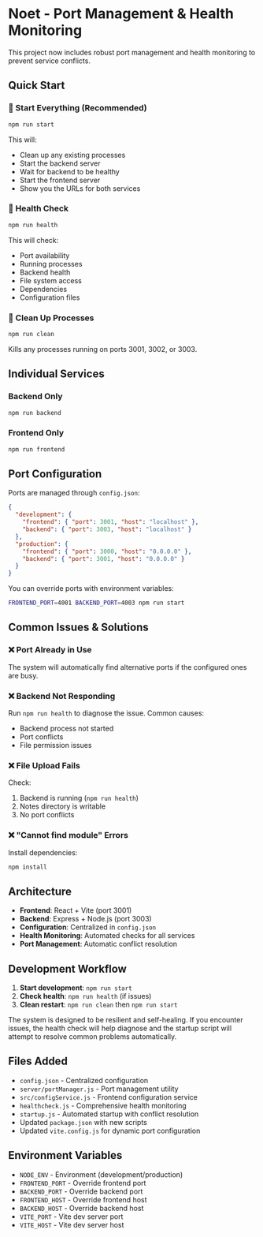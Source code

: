 # Noet - Port Management & Health Monitoring

This project now includes robust port management and health monitoring to prevent service conflicts.

## Quick Start

### 🚀 Start Everything (Recommended)

```bash
npm run start
```

This will:

- Clean up any existing processes
- Start the backend server
- Wait for backend to be healthy
- Start the frontend server
- Show you the URLs for both services

### 🏥 Health Check

```bash
npm run health
```

This will check:

- Port availability
- Running processes
- Backend health
- File system access
- Dependencies
- Configuration files

### 🧹 Clean Up Processes

```bash
npm run clean
```

Kills any processes running on ports 3001, 3002, or 3003.

## Individual Services

### Backend Only

```bash
npm run backend
```

### Frontend Only

```bash
npm run frontend
```

## Port Configuration

Ports are managed through `config.json`:

```json
{
  "development": {
    "frontend": { "port": 3001, "host": "localhost" },
    "backend": { "port": 3003, "host": "localhost" }
  },
  "production": {
    "frontend": { "port": 3000, "host": "0.0.0.0" },
    "backend": { "port": 3001, "host": "0.0.0.0" }
  }
}
```

You can override ports with environment variables:

```bash
FRONTEND_PORT=4001 BACKEND_PORT=4003 npm run start
```

## Common Issues & Solutions

### ❌ Port Already in Use

The system will automatically find alternative ports if the configured ones are busy.

### ❌ Backend Not Responding

Run `npm run health` to diagnose the issue. Common causes:

- Backend process not started
- Port conflicts
- File permission issues

### ❌ File Upload Fails

Check:

1. Backend is running (`npm run health`)
2. Notes directory is writable
3. No port conflicts

### ❌ "Cannot find module" Errors

Install dependencies:

```bash
npm install
```

## Architecture

- **Frontend**: React + Vite (port 3001)
- **Backend**: Express + Node.js (port 3003)
- **Configuration**: Centralized in `config.json`
- **Health Monitoring**: Automated checks for all services
- **Port Management**: Automatic conflict resolution

## Development Workflow

1. **Start development**: `npm run start`
2. **Check health**: `npm run health` (if issues)
3. **Clean restart**: `npm run clean` then `npm run start`

The system is designed to be resilient and self-healing. If you encounter issues, the health check will help diagnose and the startup script will attempt to resolve common problems automatically.

## Files Added

- `config.json` - Centralized configuration
- `server/portManager.js` - Port management utility
- `src/configService.js` - Frontend configuration service
- `healthcheck.js` - Comprehensive health monitoring
- `startup.js` - Automated startup with conflict resolution
- Updated `package.json` with new scripts
- Updated `vite.config.js` for dynamic port configuration

## Environment Variables

- `NODE_ENV` - Environment (development/production)
- `FRONTEND_PORT` - Override frontend port
- `BACKEND_PORT` - Override backend port
- `FRONTEND_HOST` - Override frontend host
- `BACKEND_HOST` - Override backend host
- `VITE_PORT` - Vite dev server port
- `VITE_HOST` - Vite dev server host
